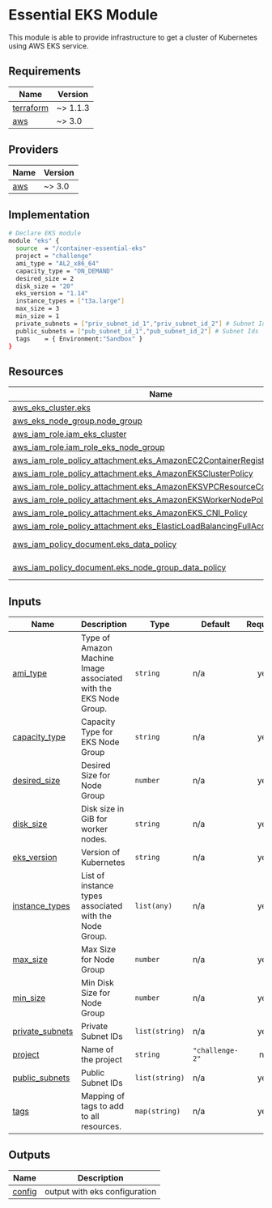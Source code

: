 # Essential EKS Module
This module is able to provide infrastructure to get a cluster of Kubernetes using AWS EKS service.

<!-- BEGINNING OF PRE-COMMIT-TERRAFORM DOCS HOOK -->
## Requirements

| Name | Version |
|------|---------|
| <a name="requirement_terraform"></a> [terraform](#requirement\_terraform) | ~> 1.1.3 |
| <a name="requirement_aws"></a> [aws](#requirement\_aws) | ~> 3.0 |

## Providers

| Name | Version |
|------|---------|
| <a name="provider_aws"></a> [aws](#provider\_aws) | ~> 3.0 |

## Implementation

```sh
# Declare EKS module
module "eks" {
  source  = "/container-essential-eks"
  project = "challenge"
  ami_type = "AL2_x86_64" 
  capacity_type = "ON_DEMAND"
  desired_size = 2
  disk_size = "20"
  eks_version = "1.14"
  instance_types = ["t3a.large"]
  max_size = 3
  min_size = 1
  private_subnets = ["priv_subnet_id_1","priv_subnet_id_2"] # Subnet Ids
  public_subnets = ["pub_subnet_id_1","pub_subnet_id_2"] # Subnet Ids
  tags    = { Environment:"Sandbox" }
}
```

## Resources

| Name | Type |
|------|------|
| [aws_eks_cluster.eks](https://registry.terraform.io/providers/hashicorp/aws/latest/docs/resources/eks_cluster) | resource |
| [aws_eks_node_group.node_group](https://registry.terraform.io/providers/hashicorp/aws/latest/docs/resources/eks_node_group) | resource |
| [aws_iam_role.iam_eks_cluster](https://registry.terraform.io/providers/hashicorp/aws/latest/docs/resources/iam_role) | resource |
| [aws_iam_role.iam_role_eks_node_group](https://registry.terraform.io/providers/hashicorp/aws/latest/docs/resources/iam_role) | resource |
| [aws_iam_role_policy_attachment.eks_AmazonEC2ContainerRegistryReadOnly](https://registry.terraform.io/providers/hashicorp/aws/latest/docs/resources/iam_role_policy_attachment) | resource |
| [aws_iam_role_policy_attachment.eks_AmazonEKSClusterPolicy](https://registry.terraform.io/providers/hashicorp/aws/latest/docs/resources/iam_role_policy_attachment) | resource |
| [aws_iam_role_policy_attachment.eks_AmazonEKSVPCResourceController](https://registry.terraform.io/providers/hashicorp/aws/latest/docs/resources/iam_role_policy_attachment) | resource |
| [aws_iam_role_policy_attachment.eks_AmazonEKSWorkerNodePolicy](https://registry.terraform.io/providers/hashicorp/aws/latest/docs/resources/iam_role_policy_attachment) | resource |
| [aws_iam_role_policy_attachment.eks_AmazonEKS_CNI_Policy](https://registry.terraform.io/providers/hashicorp/aws/latest/docs/resources/iam_role_policy_attachment) | resource |
| [aws_iam_role_policy_attachment.eks_ElasticLoadBalancingFullAccess](https://registry.terraform.io/providers/hashicorp/aws/latest/docs/resources/iam_role_policy_attachment) | resource |
| [aws_iam_policy_document.eks_data_policy](https://registry.terraform.io/providers/hashicorp/aws/latest/docs/data-sources/iam_policy_document) | data source |
| [aws_iam_policy_document.eks_node_group_data_policy](https://registry.terraform.io/providers/hashicorp/aws/latest/docs/data-sources/iam_policy_document) | data source |

## Inputs

| Name | Description | Type | Default | Required |
|------|-------------|------|---------|:--------:|
| <a name="input_ami_type"></a> [ami\_type](#input\_ami\_type) | Type of Amazon Machine Image associated with the EKS Node Group. | `string` | n/a | yes |
| <a name="input_capacity_type"></a> [capacity\_type](#input\_capacity\_type) | Capacity Type for EKS Node Group | `string` | n/a | yes |
| <a name="input_desired_size"></a> [desired\_size](#input\_desired\_size) | Desired Size for Node Group | `number` | n/a | yes |
| <a name="input_disk_size"></a> [disk\_size](#input\_disk\_size) | Disk size in GiB for worker nodes. | `string` | n/a | yes |
| <a name="input_eks_version"></a> [eks\_version](#input\_eks\_version) | Version of Kubernetes | `string` | n/a | yes |
| <a name="input_instance_types"></a> [instance\_types](#input\_instance\_types) | List of instance types associated with the Node Group. | `list(any)` | n/a | yes |
| <a name="input_max_size"></a> [max\_size](#input\_max\_size) | Max Size for Node Group | `number` | n/a | yes |
| <a name="input_min_size"></a> [min\_size](#input\_min\_size) | Min Disk Size for Node Group | `number` | n/a | yes |
| <a name="input_private_subnets"></a> [private\_subnets](#input\_private\_subnets) | Private Subnet IDs | `list(string)` | n/a | yes |
| <a name="input_project"></a> [project](#input\_project) | Name of the project | `string` | `"challenge-2"` | no |
| <a name="input_public_subnets"></a> [public\_subnets](#input\_public\_subnets) | Public Subnet IDs | `list(string)` | n/a | yes |
| <a name="input_tags"></a> [tags](#input\_tags) | Mapping of tags to add to all resources. | `map(string)` | n/a | yes |

## Outputs

| Name | Description |
|------|-------------|
| <a name="output_config"></a> [config](#output\_config) | output with eks configuration |
<!-- END OF PRE-COMMIT-TERRAFORM DOCS HOOK -->
